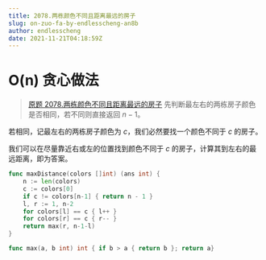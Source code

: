 ```yaml
---
title: 2078.两栋颜色不同且距离最远的房子
slug: on-zuo-fa-by-endlesscheng-an8b
author: endlesscheng
date: 2021-11-21T04:18:59Z
---
```

# O(n) 贪心做法
 
> [原题 2078.两栋颜色不同且距离最远的房子](https://leetcode.cn/problems/two-furthest-houses-with-different-colors)
先判断最左右的两栋房子颜色是否相同，若不同则直接返回 $n-1$。

若相同，记最左右的两栋房子颜色为 $c$，我们必然要找一个颜色不同于 $c$ 的房子。

我们可以在尽量靠近右或左的位置找到颜色不同于 $c$ 的房子，计算其到左右的最远距离，即为答案。

```go
func maxDistance(colors []int) (ans int) {
	n := len(colors)
	c := colors[0]
	if c != colors[n-1] { return n - 1 }
	l, r := 1, n-2
	for colors[l] == c { l++ }
	for colors[r] == c { r-- }
	return max(r, n-1-l)
}

func max(a, b int) int { if b > a { return b }; return a}
```
